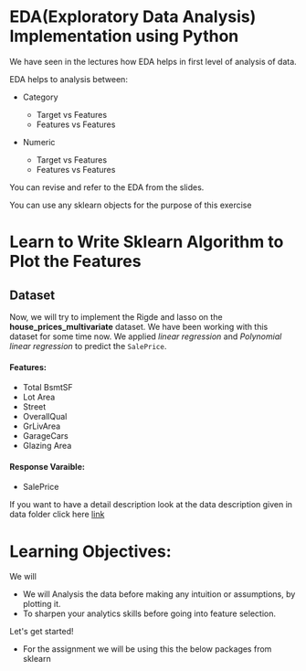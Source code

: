 # EDA(Exploratory Data Analysis) Implementation using Python

We have seen in the lectures how EDA helps in first level of analysis of data.

EDA helps to analysis between:
- Category

    * Target vs Features
    * Features vs Features

- Numeric

    * Target vs Features
    * Features vs Features

You can revise and refer to the EDA from the slides.

You can use any sklearn objects for the purpose of this exercise

# Learn to Write Sklearn Algorithm to Plot the Features

## Dataset
Now, we will try to implement the Rigde and lasso on the __house_prices_multivariate__ dataset. We have been working with this dataset for some time now. We applied _linear regression_ and _Polynomial linear regression_ to predict the `SalePrice`.


#### Features:

* Total BsmtSF
* Lot Area
* Street 
* OverallQual 
* GrLivArea 
* GarageCars 
* Glazing Area 


#### Response Varaible:

* SalePrice

If you want to have a detail description look at the data description given in data folder
click here [link](https://github.com/MayureshShilotri/GA_extended_content/blob/master/Data/house_pricing/data_description.txt)

# Learning Objectives:

We will

* We will Analysis the data before making any intuition or assumptions, by plotting it.
* To sharpen your analytics skills before going into feature selection.


Let's get started!

* For the assignment we will be using this the below packages from sklearn